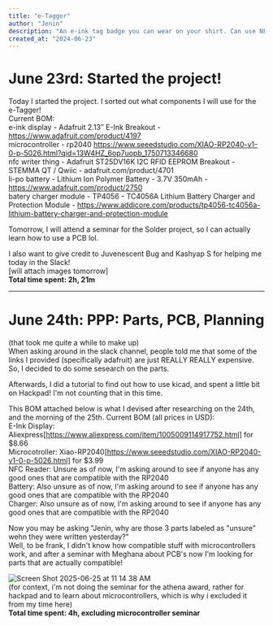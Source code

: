 ```yaml
---
title: "e-Tagger"
author: "Jenin"
description: "An e-ink tag badge you can wear on your shirt. Can use NFC to change at any time."
created_at: "2024-06-23"
---
```

# June 23rd: Started the project!  
Today I started the project. I sorted out what components I will use for the e-Tagger!  
Current BOM:  
e-ink display - Adafruit 2.13″ E-Ink Breakout - https://www.adafruit.com/product/4197  
microcontroller - rp2040 https://www.seeedstudio.com/XIAO-RP2040-v1-0-p-5026.html?qid=13W4HZ_6op7uopb_1750713346680  
nfc writer thing - Adafruit ST25DV16K I2C RFID EEPROM Breakout - STEMMA QT / Qwiic - adafruit.com/product/4701  
li-po battery - Lithium Ion Polymer Battery - 3.7V 350mAh - https://www.adafruit.com/product/2750  
batery charger module - TP4056 - TC4056A Lithium Battery Charger and Protection Module - https://www.addicore.com/products/tp4056-tc4056a-lithium-battery-charger-and-protection-module   

Tomorrow, I will attend a seminar for the Solder project, so I can actually learn how to use a PCB lol.  

I also want to give credit to Juvenescent Bug and Kashyap S for helping me today in the Slack!  
[will attach images tomorrow]  
**Total time spent: 2h, 21m**  

---
# June 24th: PPP: Parts, PCB, Planning   
(that took me quite a while to make up)  
When asking around in the slack channel, people told me that some of the links I provided (specifically adafruit) are just REALLY REALLY expensive. So, I decided to do some sesearch on the parts.  

Afterwards, I did a tutorial to find out how to use kicad, and spent a little bit on Hackpad! I'm not counting that in this time.     

This BOM attached below is what I devised after researching on the 24th, and the morning of the 25th.
Current BOM (all prices in USD):   
E-Ink Display: Aliexpress[https://www.aliexpress.com/item/1005009114917752.html] for $8.66   
Microcotroller: Xiao-RP2040[https://www.seeedstudio.com/XIAO-RP2040-v1-0-p-5026.html] for $3.99   
NFC Reader: Unsure as of now, I'm asking around to see if anyone has any good ones that are compatible with the RP2040     
Battery: Also unsure as of now, I'm asking around to see if anyone has any good ones that are compatible with the RP2040    
Charger: Also unsure as of now, I'm asking around to see if anyone has any good ones that are compatible with the RP2040   

Now you may be asking
"Jenin, why are those 3 parts labeled as "unsure" wehn they were written yesterday?"  
Well, to be frank, I didn't know how compatible stuff with microcontrollers work, and after a seminar with Meghana about PCB's now I'm looking for parts that are actually compatible!

![Screen Shot 2025-06-25 at 11 14 38 AM](https://github.com/user-attachments/assets/3539e941-3545-4b77-81da-97aea6500d0c)  
(for context, i'm not doing the seminar for the athena award, rather for hackpad and to learn about microcontrollers, which is why i excluded it from my time here)   
**Total time spent: 4h, excluding microcontroller seminar**
